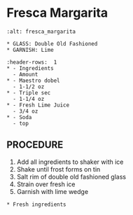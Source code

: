 # Fresca Margarita

```{image} ../../images/cadillac_marg.png
:alt: fresca_margarita
```

```{note}
* GLASS: Double Old Fashioned
* GARNISH: Lime
```

```{list-table}
:header-rows:  1
* - Ingredients
  - Amount
* - Maestro dobel
  - 1-1/2 oz
* - Triple sec
  - 1-1/4 oz
* - Fresh Lime Juice
  - 3/4 oz
* - Soda
  - top
```

## PROCEDURE
1. Add all ingredients to shaker with ice
2. Shake until frost forms on tin
3. Salt rim of double old fashioned glass
4. Strain over fresh ice
5. Garnish with lime wedge

```{important}
* Fresh ingredients
```
